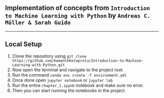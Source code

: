 ## Implementation of concepts from `Introduction to Machine Learning with Python` by `Andreas C. Müller & Sarah Guido`

<hr>

## Local Setup
1. Clone the repository using `git clone https://github.com/hemanthkotaprolu/Introduction-to-Machine-Learning-with-Python.git`
1. Now open the terminal and navigate to the project root.
1. Run the command `conda env create -f environment.yml`
1. Once done open `jupyter notebook` or `jupyter lab`
1. Run the entire `chapter_1.ipynb` notebook and make sure no error.
1. Then you can start running the notebooks in the project.
